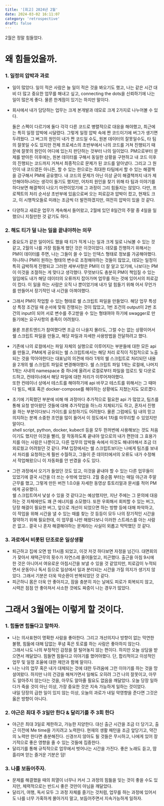 ```yaml
---
title: '[회고] 2024년 2월'
date: 2024-03-02 16:11:07
category: 'retrospective'
draft: false
---
```


2월은 정말 힘들었다. 

# 왜 힘들었을까.

### 1. **일정의 압박과 과로**
- 일이 많았다. 일이 적은 사람은 늘 일이 적은 것을 봐오기도 했고, 나는 같은 시간 대비 더 많고 중요한 업무를 해내고 싶고, connecting the dots을 신뢰하기에 나는 일이 많은게 좋다. 
물론 한계점이 있기는 하지만 말이다.
- 회사에서 내가 담당하는 업무는 크게 본개발과 데모로 크게 2가지로 나누어볼 수 있다.
    
     둘은 스펙이 다르기에 둘다 각각 다른 코드로 병렬적으로 대응을 해야했고, 
    최근에는 특히 일정 압박에 시달렸다. 
    그렇게 일정 압박 속에 짠 코드이기에 버그가 생기면 두려웠다. 
    그 버그의 원인이 내가 짠 코드일 수도, 원본 데이터의 잘못일수도, 타 팀의 잘못일 수도 있지만 
    전체 프로세스의 초반부에서 나의 코드를 거쳐 진행되기 때문에 잘못의 원인이 어디에 있는지 판단하는 것부터 나의 일이었다. 
    PM으로부터 문제를 받아든 이후에는, 원본 데이터를 구해서 동일한 상황을 구현하고 내 코드 이후의 진행되는 코드까지 거쳐서 최종적으로 문제가 된 코드를 알아냈다. 그리고 그 원인이 내 코드였든 아니든, 할 수 있는 한으로는 최대한 타팀에서 할 수 있는 해결책을 강구해서 PM에 공유했다. 
    내 코드의 문제가 아닌 이상 굳이 해결책까지 내가 제안해야하나라는 생각이 들기도 했지만, 어차피 원인을 찾기 위해 타 팀과 이야기를 하다보면 해결책이 나오기 마련이었기에 그 과정이 그리 힘들지는 않았다. 
    다만, 프로젝트의 처리 순서상 초반부에 있음으로써 오는 피로감과 압박이 컸고, 현재도 크고, 이 시행착오들로 미래는 조금씩 더 발전하겠지만, 여전히 압박이 있을 것 같다. 
- 다양하고 새로운 업무가 계속해서 들어왔고, 2월에 있던 8일간의 주말 중 4일을 일했으니 지칠만한 것 같기도 하다.
  
### 2. **해도 티가 덜 나는 일을 끝내야하는 의무**
- 중요도가 같은 일이어도 했을 때 티가 적게 나는 일과 크게  일로 나눠볼 수 있는 것 같고, 2월의 나를 가장 힘들게 했던 것은 이것이었다.
데모를 진행하기 위해서는 PM이 데이터를 주면, 나는 그들이 쓸 수 있는 인덱스 형태로 정보를 가공해야했다. 
하나하나 PM이 원하는 형태의 변수로 조정해야하는 것들이 많았고, 데모는 일정이 특히 급박하게 진행되고 그러한 세부사항은 PM이 더 잘 알고 있기에, 나보다는 PM이 이것을 조절하는 게 맞다고 생각했다. 
무엇보다도 충분히 PM이 책임질 수 있는 일임에도 내가 해당 데이터의 오류까지 잡아가며 업무를 하는 것에 있어서의 피로감이 컸다.
이 일을 하는 사람은 오직 나 뿐이었기에 내가 덜 힘들기 위해 어서 무언가를 만들어서 장기적인 내 시간을 아껴야했다.
- 그래서 PM이 작업할 수 있는 형태로 쉘 스크립트 파일을 만들었다. 
해당 업무 특성상 특정 조건일 때 순서에 맞춰 진행되는 것이 많았고, 1번 조건의 output이 2번 조건의 input이 되어 서로 변수를 주고받을 수 있는 형태여야 하기에 swagger로 만들기에는 요구사항의 충족이 어려웠다.
    
    물론 프론트엔드가 참여했다면 조금 더 나을지 몰라도, 그럴 수는 없는 상황이어서 쉘 스크립트 파일을 만들고, 해당 파일과 자세한 사용방법을 전달하려고 했다. 
    
- 기존에 나의 로컬에서는 파일 자체의 실행으로 이루어지는 부분들에 대한 모든 api를 만들고, PM에게 공유되는 쉘 스크립트에서는 해당 처리 로직이 직접적으로 노출되는 것을 막아야한다는 대표님의 의견에 따라 1개의 쉘 스크립트로 처리되던 내용을 2개의 쉘 스크립트 파일로 변경해야했다. 쉘 스크립트 파일 1개는 로컬에, 나머지 1개는 사내의 namespace 중 하나에 올려서 로컬로부터 파일을 업로드 및 다운로드하고, 컨테이너에서 해당 파일에 대한 처리가 이루어져야했다.    
또한 컨테이너 상에서 테스트를 해야하기에 api 바꾸고 테스트를 위해서는 그 때마다 빌드, 배포 혹은 docker-compose를 해야하는 상황에도 지쳤는지도 모르곘다.
- 초기에 기획했던 부분에 비해 매 과정마다 추가적으로 필요한 api 가 많았고, 팀즈를 통해 요청 받아왔던 것들에 대해 추가작업을 하느라 지체되기도 하고, 혼자서 진행을 하는 부분이다보니 가이드를 요청하기도 어려웠다. 물론 그럼에도 팀 내의 믿고 의지하는 분께 소중한 조언을 많이 들어서 이 정도에서 1차를 마무리할 수 있었지만 말이다.    
shell script, python, docker, kubectl 등을 모두 한꺼번에 사용해보는 것도 처음이기도 했지만
이것을 빨리, 잘 작동하도록 끝내야 앞으로의 내가 편한데 그 효용가치를 아는 사람은 나뿐이고, 다른 업무의 압박들 속에서 이것도 해내야해서 조금 더 외로웠고 어려웠던 것 같다. 
PM 입장에서는 쉘 스크립트보다는 나에게 팀즈를 보내서 처리를 요청하는게 훨씬 수월하고, 그들이 준 데이터에서의 오류도 내가 수정해서 작업해왔으니 이 자동화를 안 반겼을 수도 있다.
- 그런 과정에서 오기가 들었던 것도 있고, 이것을 끝내야 할 수 있는 다른 업무들이 있었기에 결국 시간을 더 쓰는 수밖에 었었다. 2월 중순쯤 부터는 매일 야근과 주말 근무를 했고, 그렇게 만든 버전 1.0.0을 자세한 동영상 튜토리얼과 문서를 적어 PM에게 공유했다.  
쉘 스크립트여서 낯설 수 있을 것 같다고는 예상했지만, 지난 주에는 그 문의에 대응하는 것 자체에만도 꽤 큰 에너지를 소모했다. 
또한 우회해서 회피할 수 있는 버그, 당장 해결이 필요한 버그, 앞으로 개선이 되었으면 하는 방향 등에 대해 파악하고, 이 작업을 위해 시간을 낼 수 있는 때를 찾는 것 등등이 모두 나의 장기적인 시간을 절약하기 위해 필요한데, 이 업무를 나만 해왔다보니 이러한 스트레스를 아는 사람은 없고.. 
결국 나 혼자 해결해야하는 문제라는 사실이 외롭고 막막했던 것 같다.

### 3. **과로에서 비롯된 단조로운 일상생활**
- 퇴근하고 집에 오면 밤 11시쯤 되었고, 이것 저것 하다보면 자정을 넘긴다. 대면회의가 잦아서 재택근무의 횟수가 자연스레 줄어들었고, 피곤했다.
출근을 아침 9시에 한 것은 아니어서 여유로운 아침시간을 보낼 수 있을 것 같았지만, 피로감이 누적되면서 운동이나 독서  등으로 일상에서 일과 분리되는 시간을 가질 의지가 생기지 않았다. 
그래서 기분은 더욱 악순환이 반복되었던 것 같다.
- 피곤하니 몸은 더욱 안 좋아지고, 잠을 충분히 자는 날에도 피로가 회복되지 않고, 시력은 점점 안 좋아져서 사소한 것에도 짜증이 나는 경우가 많았다.

# 그래서 3월에는 이렇게 할 것이다.

### 1. 힘들면 힘들다고 말하자. 
- 나는 의사표현이 명확한 사람을 좋아한다.  그리고 개선의지나 방향이 없는 막연한 불평, 힘듦에 대해 답없는 푸념 혹은 토로를 하는 사람은 좋아하지 않는다.  
그래서 나도 나의 부정적인 감정을 잘 털어놓지 않는 편이다.
하지만 오늘 상담을 받으면서 깨달았다. 힘들면 힘들다고 이야기를 했어야했다. 단, 합리적이고 이성적인 업무 및 일정 조율에 대한 제안과 함께 말이다. 
- 나는 나의 업무 혹은 내가 대체되는 것에 대한 두려움에 그런 이야기를 하는 것을 망설여왔다. 
하지만 나의 건강을 해쳐가면서 일해도 오히려 그건 나의 잘못이고, 아무도 알아주지 않는다는 것을, 아무도 알아줄 필요도 없음을 깨달았다.
오늘 당장 일하다가 죽을 것이 아닌 이상, 가장 중요한 것은 지속 가능하게 일하는 것이었다.   
내일 당장의 급한 일이 있지 않는 이상, 오늘의 과로가 내일 악영향을 준다면 그것은 옳은 방향이 아니다.

### 2. 야근은 최대 주 3일만 한다 & 달리기를 주 3회 한다
- 야근은 최대 3일로 제한하고, 가능한 지양한다. 대신 출근 시간을 조금 더 당기고, 출근 이전에 Me time을 가지려고 노력한다.
현재의 생활 패턴을 조금 앞당기고, 약간의 노력만 한다면 충분해진다. 
신경쓰지 않아도 될 것들은 무시하고, 나에게 있어 장기적으로 좋은 영향을 줄 수 있는 것들에 집중한다. 
- 달리기를 통해 규칙적으로 업무에서 벗어나는 시간을 가진다. 좋은 노래도 듣고, 땀흘리며 얻는 즐거운 기분은 덤!

### 3. 나를 보듬어주자.
- 문제를 해결했을 때의 희열이 너무나 커서 그 과정의 힘듦을 잊는 것이 좋을 수도 있지만, 체력적으로는 반드시 좋은 것만이 아님을 깨달았다.
- 달리기, 여행, 독서 모두 그 과정 자체를 즐기는 것처럼, 업무를 하는 과정에 있어서도 나를 너무 가혹하게 몰아가지 말고, 보듬어주면서 지속가능하게 일하자.